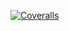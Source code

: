 [![Coveralls](https://img.shields.io/coveralls/xcatliu/pagic.svg)](https://coveralls.io/github/xcatliu/pagic)
